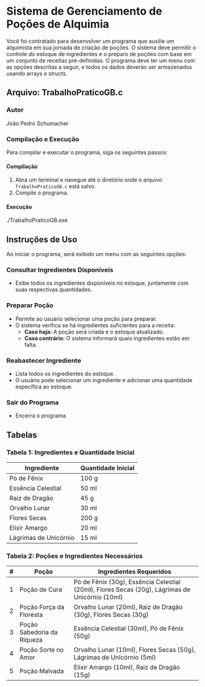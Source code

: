 # Sistema de Gerenciamento de Poções de Alquimia

Você foi contratado para desenvolver um programa que auxilie um alquimista em sua jornada de criação de poções. O sistema deve permitir o controle do estoque de ingredientes e o preparo de poções com base em um conjunto de receitas pré-definidas. 
O programa deve ter um menu com as opções descritas a seguir, e todos os dados deverão ser armazenados usando arrays e structs.

## Arquivo: TrabalhoPraticoGB.c

### Autor
João Pedro Schumacher

### Compilação e Execução

Para compilar e executar o programa, siga os seguintes passos:

#### Compilação

1. Abra um terminal e navegue até o diretório onde o arquivo `TrabalhoPraticoGB.c` está salvo.
2. Compile o programa.

#### Execução
./TrabalhoPraticoGB.exe

## Instruções de Uso  

Ao iniciar o programa, será exibido um menu com as seguintes opções:  

### Consultar Ingredientes Disponíveis  
- Exibe todos os ingredientes disponíveis no estoque, juntamente com suas respectivas quantidades.  

### Preparar Poção  
- Permite ao usuário selecionar uma poção para preparar.  
- O sistema verifica se há ingredientes suficientes para a receita:  
  - **Caso haja:** A poção será criada e o estoque atualizado.  
  - **Caso contrário:** O sistema informará quais ingredientes estão em falta.  

### Reabastecer Ingrediente  
- Lista todos os ingredientes do estoque.  
- O usuário pode selecionar um ingrediente e adicionar uma quantidade específica ao estoque.  

### Sair do Programa  
- Encerra o programa.

## Tabelas
### Tabela 1: Ingredientes e Quantidade Inicial
| **Ingrediente**         | **Quantidade Inicial** |
|--------------------------|------------------------|
| Pó de Fênix             | 100 g                 |
| Essência Celestial      | 50 ml                 |
| Raiz de Dragão          | 45 g                  |
| Orvalho Lunar           | 30 ml                 |
| Flores Secas            | 200 g                 |
| Elixir Amargo           | 20 ml                 |
| Lágrimas de Unicórnio   | 15 ml                 |

### Tabela 2: Poções e Ingredientes Necessários
| **#** | **Poção**                | **Ingredientes Requeridos**                                           |
|-------|--------------------------|------------------------------------------------------------------------|
| 1     | Poção de Cura            | Pó de Fênix (30g), Essência Celestial (20ml), Flores Secas (20g), Lágrimas de Unicórnio (10ml) |
| 2     | Poção Força da Floresta  | Orvalho Lunar (20ml), Raiz de Dragão (30g), Flores Secas (30g)        |
| 3     | Poção Sabedoria da Riqueza | Essência Celestial (30ml), Pó de Fênix (50g)                          |
| 4     | Poção Sorte no Amor      | Orvalho Lunar (10ml), Flores Secas (50g), Lágrimas de Unicórnio (5ml) |
| 5     | Poção Malvada            | Elixir Amargo (10ml), Raiz de Dragão (15g)                            |
